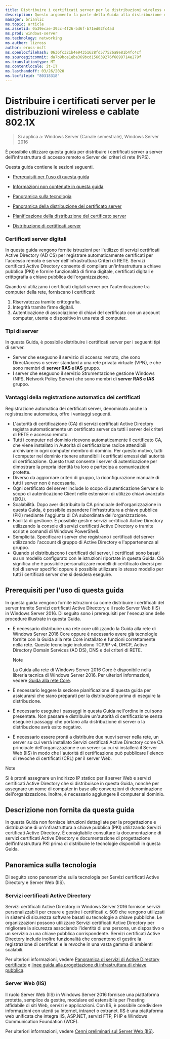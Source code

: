 ```yaml
---
title: Distribuire i certificati server per le distribuzioni wireless e cablate 802.1X
description: Questo argomento fa parte della Guida alla distribuzione di un Server dei certificati per le distribuzioni Wireless e cablate 802.1 X
manager: brianlic
ms.topic: article
ms.assetid: 0a39ecae-39cc-4f26-bd6f-b71ed02fc4ad
ms.prod: windows-server
ms.technology: networking
ms.author: lizross
author: eross-msft
ms.openlocfilehash: 0636fc321b4e94351628fd577526a8e81b4fc4cf
ms.sourcegitcommit: da7b9bce1eba369bcd156639276f6899714e279f
ms.translationtype: MT
ms.contentlocale: it-IT
ms.lasthandoff: 03/26/2020
ms.locfileid: "80318318"
---
```

# <a name="deploy-server-certificates-for-8021x-wired-and-wireless-deployments"></a>Distribuire i certificati server per le distribuzioni wireless e cablate 802.1X

>Si applica a: Windows Server (Canale semestrale), Windows Server 2016

È possibile utilizzare questa guida per distribuire i certificati server a server dell'infrastruttura di accesso remoto e Server dei criteri di rete (NPS).   

Questa guida contiene le sezioni seguenti.  

-   [Prerequisiti per l'uso di questa guida](#bkmk_pre)  

-   [Informazioni non contenute in questa guida](#bkmk_not)  

-   [Panoramica sulla tecnologia](#bkmk_tech)  

-   [Panoramica della distribuzione del certificato server](Server-Certificate-Deployment-Overview.md)  

-   [Pianificazione della distribuzione del certificato server](Server-Certificate-Deployment-Planning.md)  

-   [Distribuzione di certificati server](Server-Certificate-Deployment.md)  

### <a name="digital-server-certificates"></a>**Certificati server digitali**  
In questa guida vengono fornite istruzioni per l'utilizzo di servizi certificati Active Directory (AD CS) per registrare automaticamente certificati per l'accesso remoto e server dell'infrastruttura Criteri di RETE. Servizi certificati Active Directory consente di compilare un'infrastruttura a chiave pubblica (PKI) e fornire funzionalità di firma digitale, certificati digitali e crittografia a chiave pubblica dell'organizzazione.  

Quando si utilizzano i certificati digitali server per l'autenticazione tra computer della rete, forniscano i certificati:   

1. Riservatezza tramite crittografia.  
2. Integrità tramite firme digitali.  
3. Autenticazione di associazione di chiavi del certificato con un account computer, utente o dispositivo in una rete di computer.  

### <a name="server-types"></a>**Tipi di server**  
In questa Guida, è possibile distribuire i certificati server per i seguenti tipi di server.  
- Server che eseguono il servizio di accesso remoto, che sono DirectAccess o server standard a una rete privata virtuale (VPN), e che sono membri di **server RAS e IAS** gruppo.  
- I server che eseguono il servizio Strumentazione gestione Windows (NPS, Network Policy Server) che sono membri di **server RAS e IAS** gruppo.  

### <a name="advantages-of-certificate-autoenrollment"></a>**Vantaggi della registrazione automatica dei certificati**  
Registrazione automatica dei certificati server, denominato anche la registrazione automatica, offre i vantaggi seguenti.  

- L'autorità di certificazione (CA) di servizi certificati Active Directory registra automaticamente un certificato server da tutti i server dei criteri di RETE e accesso remoto.  
- Tutti i computer nel dominio ricevono automaticamente il certificato CA, che viene installato in Autorità di certificazione radice attendibili archiviare in ogni computer membro di dominio. Per questo motivo, tutti i computer nel dominio ritenere attendibili i certificati emessi dall'autorità di certificazione. Questo trust consente i server di autenticazione per dimostrare la propria identità tra loro e partecipa a comunicazioni protette.  
- Diverso da aggiornare criteri di gruppo, la riconfigurazione manuale di tutti i server non è necessaria.  
- Ogni certificato del server include lo scopo di autenticazione Server e lo scopo di autenticazione Client nelle estensioni di utilizzo chiavi avanzato (EKU).  
- Scalabilità. Dopo aver distribuito la CA principale dell'organizzazione in questa Guida, è possibile espandere l'infrastruttura a chiave pubblica (PKI) mediante l'aggiunta di CA subordinata dell'organizzazione.  
- Facilità di gestione. È possibile gestire servizi certificati Active Directory utilizzando la console di servizi certificati Active Directory o tramite script e comandi di Windows PowerShell.  
- Semplicità. Specificare i server che registrano i certificati del server utilizzando l'account di gruppo di Active Directory e l'appartenenza al gruppo.   
- Quando si distribuiscono i certificati del server, i certificati sono basati su un modello configurato con le istruzioni riportate in questa Guida. Ciò significa che è possibile personalizzare modelli di certificato diversi per tipi di server specifici oppure è possibile utilizzare lo stesso modello per tutti i certificati server che si desidera eseguire.  

## <a name="prerequisites-for-using-this-guide"></a><a name="bkmk_pre"></a>Prerequisiti per l'uso di questa guida  

In questa guida vengono fornite istruzioni su come distribuire i certificati del server tramite Servizi certificati Active Directory e il ruolo Server Web (IIS) in Windows Server 2016. Di seguito sono i prerequisiti per l'esecuzione delle procedure illustrate in questa Guida.  

- È necessario distribuire una rete core utilizzando la Guida alla rete di Windows Server 2016 Core oppure è necessario avere già tecnologie fornite con la Guida alla rete Core installato e funzioni correttamente nella rete. Queste tecnologie includono TCP/IP v4, DHCP, Active Directory Domain Services (AD DS), DNS e dei criteri di RETE.  
  >[!NOTE]
  >La Guida alla rete di Windows Server 2016 Core è disponibile nella libreria tecnica di Windows Server 2016. Per ulteriori informazioni, vedere [Guida alla rete Core](../../../core-network-guide/Core-Network-Guide.md).

- È necessario leggere la sezione pianificazione di questa guida per assicurarsi che siano preparati per la distribuzione prima di eseguire la distribuzione.  
- È necessario eseguire i passaggi in questa Guida nell'ordine in cui sono presentate. Non passare e distribuire un'autorità di certificazione senza eseguire i passaggi che portano alla distribuzione di server o la distribuzione avrà esito negativo.  
- È necessario essere pronti a distribuire due nuovi server nella rete, un server su cui verrà installato Servizi certificati Active Directory come CA principale dell'organizzazione e un server su cui si installerà il Server Web (IIS) in modo che l'autorità di certificazione può pubblicare l'elenco di revoche di certificati (CRL) per il server Web.   

>[!NOTE]  
>Si è pronti assegnare un indirizzo IP statico per il server Web e servizi certificati Active Directory che si distribuisce in questa Guida, nonché per assegnare un nome di computer in base alle convenzioni di denominazione dell'organizzazione. Inoltre, è necessario aggiungere il computer al dominio.  

## <a name="what-this-guide-does-not-provide"></a><a name="bkmk_not"></a>Descrizione non fornita da questa guida  
In questa Guida non fornisce istruzioni dettagliate per la progettazione e distribuzione di un'infrastruttura a chiave pubblica (PKI) utilizzando Servizi certificati Active Directory. È consigliabile consultare la documentazione di servizi certificati Active Directory e documentazione di progettazione dell'infrastruttura PKI prima di distribuire le tecnologie disponibili in questa Guida.   

## <a name="technology-overviews"></a><a name="bkmk_tech"></a>Panoramica sulla tecnologia  
Di seguito sono panoramiche sulla tecnologia per Servizi certificati Active Directory e Server Web (IIS).  

### <a name="active-directory-certificate-services"></a>Servizi certificati Active Directory  
Servizi certificati Active Directory in Windows Server 2016 fornisce servizi personalizzabili per creare e gestire i certificati x. 509 che vengono utilizzati in sistemi di sicurezza software basati su tecnologie a chiave pubbliche. Le organizzazioni possono utilizzare Servizi certificati Active Directory per migliorare la sicurezza associando l'identità di una persona, un dispositivo o un servizio a una chiave pubblica corrispondente. Servizi certificati Active Directory include inoltre funzionalità che consentono di gestire la registrazione di certificati e le revoche in una vasta gamma di ambienti scalabili.  

Per ulteriori informazioni, vedere [Panoramica di servizi di Active Directory certificato](https://technet.microsoft.com/library/hh831740.aspx) e [linee guida alla progettazione di infrastruttura di chiave pubblica](https://social.technet.microsoft.com/wiki/contents/articles/2901.public-key-infrastructure-design-guidance.aspx).  

### <a name="web-server-iis"></a>Server Web (IIS)  

Il ruolo Server Web (IIS) in Windows Server 2016 fornisce una piattaforma protetta, semplice da gestire, modulare ed estensibile per l'hosting affidabile di siti Web, servizi e applicazioni. Con IIS, è possibile condividere informazioni con utenti su Internet, intranet o extranet. IIS è una piattaforma web unificata che integra IIS, ASP.NET, servizi FTP, PHP e Windows Communication Foundation (WCF).  

Per ulteriori informazioni, vedere [Cenni preliminari sul Server Web (IIS)](https://technet.microsoft.com/library/hh831725.aspx).  
